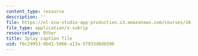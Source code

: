 ```yaml
---
content_type: resource
description: ''
file: https://ol-ocw-studio-app-production.s3.amazonaws.com/courses/18-01-single-variable-calculus-fall-2006/f0c299539bd15966a13a57933d0db596_CXKoCMVqM9s.vtt
file_type: application/x-subrip
resourcetype: Other
title: 3play caption file
uid: f0c29953-9bd1-5966-a13a-57933d0db596
---
```

